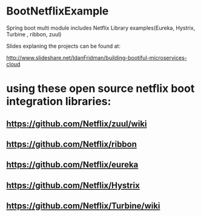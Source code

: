 # BootNetflixExample
Spring boot multi module includes Netflix 
Library examples(Eureka, Hystrix, Turbine , ribbon, zuul)

Slides explaning the projects can be found at: 

http://www.slideshare.net/IdanFridman/building-bootiful-microservices-cloud
# using these open source netflix boot integration libraries:
## https://github.com/Netflix/zuul/wiki
## https://github.com/Netflix/ribbon
## https://github.com/Netflix/eureka
## https://github.com/Netflix/Hystrix
## https://github.com/Netflix/Turbine/wiki
